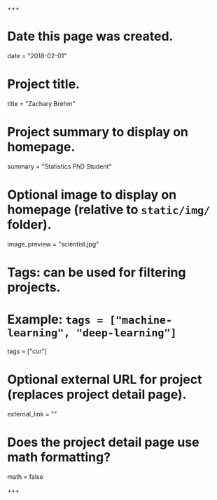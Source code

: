 +++
# Date this page was created.
date = "2018-02-01"

# Project title.
title = "Zachary Brehm"

# Project summary to display on homepage.
summary = "Statistics PhD Student"

# Optional image to display on homepage (relative to `static/img/` folder).
image_preview = "scientist.jpg"

# Tags: can be used for filtering projects.
# Example: `tags = ["machine-learning", "deep-learning"]`
tags = ["cur"]

# Optional external URL for project (replaces project detail page).
external_link = ""

# Does the project detail page use math formatting?
math = false

+++

